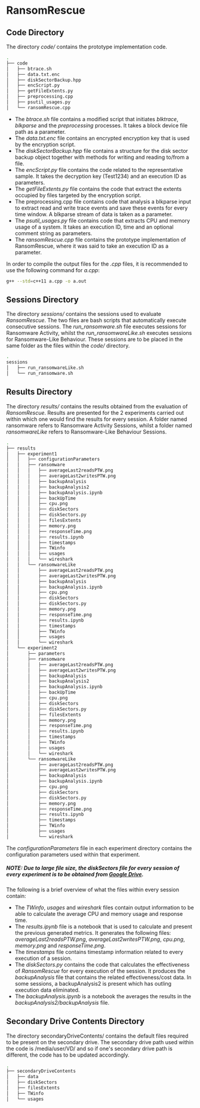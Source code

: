# RansomRescue

## Code Directory
The directory *code/* contains the prototype implementation code.

```bash
.
├── code
│   ├── btrace.sh
│   ├── data.txt.enc
│   ├── diskSectorBackup.hpp
│   ├── encScript.py
│   ├── getFileExtents.py
│   ├── preprocessing.cpp
│   ├── psutil_usages.py
│   └── ransomRescue.cpp
```

* The *btrace.sh* file contains a modified script that initiates *blktrace*, *blkparse* and the *preprocessing* processes. It takes a block device file path as a parameter.
* The *data.txt.enc* file contains an encrypted encryption key that is used by the encryption script.
* The *diskSectorBackup.hpp* file contains a structure for the disk sector backup object together with methods for writing and reading to/from a file.
* The *encScript.py* file contains the code related to the representative sample. It takes the decryption key (Test1234) and an execution ID as parameters.
* The *getFileExtents.py* file contains the code that extract the extents occupied by files targeted by the encryption script.
* The preprocessing.cpp file contains code that analysis a blkparse input to extract read and write trace events and save these events for every time window. A blkparse stream of data is taken as a parameter.
* The *psutil_usages.py* file contains code that extracts CPU and memory usage of a system. It takes an execution ID, time and an optional comment string as parameters.
* The *ransomRescue.cpp* file contains the prototype implementation of RansomRescue, where it was said to take an execution ID as a parameter.

In order to compile the output files for the *.cpp* files, it is recommended to use the following command for *a.cpp*:
```bash
g++ --std=c++11 a.cpp -o a.out
```

## Sessions Directory
The directory *sessions/* contains the sessions used to evaluate *RansomRescue*. The two files are bash scripts that automatically execute consecutive sessions. The *run_ransomware.sh* file executes sessions for Ransomware Activity, whilst the *run_ransomwareLike.sh* executes sessions for Ransomware-Like Behaviour. These sessions are to be placed in the same folder as the files within the *code/* directory.

```bash
.
sessions
│   ├── run_ransomwareLike.sh
│   └── run_ransomware.sh
```

## Results Directory
The directory *results/* contains the results obtained from the evaluation of *RansomRescue*. Results are presented for the 2 experiments carried out within which one would find the results for every session. A folder named ransomware refers to Ransomware Activity Sessions, whilst a folder named *ransomwareLike* refers to Ransomware-Like Behaviour Sessions.

```bash
.
├── results
│   ├── experiment1
│   │   ├── configurationParameters
│   │   ├── ransomware
│   │   │   ├── averageLast2readsPTW.png
│   │   │   ├── averageLast2writesPTW.png
│   │   │   ├── backupAnalysis
│   │   │   ├── backupAnalysis2
│   │   │   ├── backupAnalysis.ipynb
│   │   │   ├── backUpTime
│   │   │   ├── cpu.png
│   │   │   ├── diskSectors
│   │   │   ├── diskSectors.py
│   │   │   ├── filesExtents
│   │   │   ├── memory.png
│   │   │   ├── responseTime.png
│   │   │   ├── results.ipynb
│   │   │   ├── timestamps
│   │   │   ├── TWinfo
│   │   │   ├── usages
│   │   │   └── wireshark
│   │   └── ransomwareLike
│   │       ├── averageLast2readsPTW.png
│   │       ├── averageLast2writesPTW.png
│   │       ├── backupAnalysis
│   │       ├── backupAnalysis.ipynb
│   │       ├── cpu.png
│   │       ├── diskSectors
│   │       ├── diskSectors.py
│   │       ├── memory.png
│   │       ├── responseTime.png
│   │       ├── results.ipynb
│   │       ├── timestamps
│   │       ├── TWinfo
│   │       ├── usages
│   │       └── wireshark
│   └── experiment2
│       ├── parameters
│       ├── ransomware
│       │   ├── averageLast2readsPTW.png
│       │   ├── averageLast2writesPTW.png
│       │   ├── backupAnalysis
│       │   ├── backupAnalysis2
│       │   ├── backupAnalysis.ipynb
│       │   ├── backUpTime
│       │   ├── cpu.png
│       │   ├── diskSectors
│       │   ├── diskSectors.py
│       │   ├── filesExtents
│       │   ├── memory.png
│       │   ├── responseTime.png
│       │   ├── results.ipynb
│       │   ├── timestamps
│       │   ├── TWinfo
│       │   ├── usages
│       │   └── wireshark
│       └── ransomwareLike
│           ├── averageLast2readsPTW.png
│           ├── averageLast2writesPTW.png
│           ├── backupAnalysis
│           ├── backupAnalysis.ipynb
│           ├── cpu.png
│           ├── diskSectors
│           ├── diskSectors.py
│           ├── memory.png
│           ├── responseTime.png
│           ├── results.ipynb
│           ├── timestamps
│           ├── TWinfo
│           ├── usages
│           └── wireshark
```

The *configurationParameters* file in each experiment directory contains the configuration parameters used within that experiment.

##### NOTE: Due to large file size, the *diskSectors* file for every session of every experiment is to be obtained from [*Google Drive*](https://drive.google.com/open?id=1g9kJvaBo2QslH3l29bfnhOs5O0Oj0hYw).


The following is a brief overview of what the files within every session contain:
* The *TWinfo*, *usages* and *wireshark* files contain output information to be able to calculate the average CPU and memory usage and response time.
* The *results.ipynb* file is a notebook that is used to calculate and present the previous generated metrics. It generates the following files: *averageLast2readsPTW.png*, *averageLast2writesPTW.png*, *cpu.png*, *memory.png* and *responseTime.png*.
* The *timestamps* file contains timestamp information related to every execution of a session.
* The *diskSectors.py* contains the code that calculates the effectiveness of *RansomRescue* for every execution of the session. It produces the *backupAnalysis* file that contains the related effectiveness/cost data. In some sessions, a backupAnalysis2 is present which has outling execution data eliminated.
* The *backupAnalysis.ipynb* is a notebook the averages the results in the *backupAnalysis2/backupAnalysis* file.

## Secondary Drive Contents Directory
The directory secondaryDriveContents/ contains the default files required to be present on the secondary drive. The secondary drive path used within the code is /media/user/VD/ and so if one's secondary drive path is different, the code has to be updated accordingly.

```bash
.
├── secondaryDriveContents
│   ├── data
│   ├── diskSectors
│   ├── filesExtents
│   ├── TWinfo
│   └── usages
```
